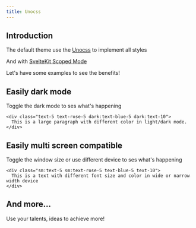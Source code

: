 ```yaml
---
title: Unocss
---
```


## Introduction

The default theme use the [Unocss](https://github.com/unocss/unocss) to implement all styles

And with [SvelteKit Scoped Mode](https://github.com/unocss/unocss/tree/main/packages/vite#sveltesveltekit-scoped-mode)

Let's have some examples to see the benefits!

## Easily dark mode

Toggle the dark mode to ses what's happening

```svelte live
<div class="text-5 text-rose-5 dark:text-blue-5 dark:text-10">
  This is a large paragraph with different color in light/dark mode.
</div>
```

## Easily multi screen compatible

Toggle the window size or use different device to ses what's happening

```svelte live
<div class="sm:text-5 sm:text-rose-5 text-blue-5 text-10">
  This is a text with different font size and color in wide or narrow width device
</div>
```

## And more...

Use your talents, ideas to achieve more!
